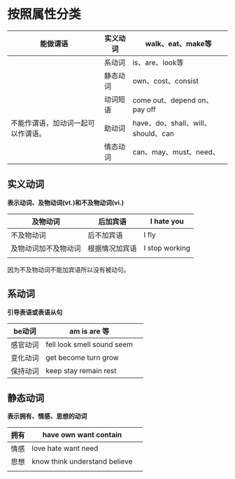 # 按照属性分类

| 能做谓语                           | 实义动词 | walk、eat、make等                  |
| ---------------------------------- | -------- | ---------------------------------- |
|                                    | 系动词   | is、are、look等                    |
|                                    | 静态动词 | own、cost、consist                 |
|                                    | 动词短语 | come out、depend on、pay off       |
| 不能作谓语，加动词一起可以作谓语。 | 助动词   | have、do、shall、will、should、can |
|                                    | 情态动词 | can、may、must、need、             |



## 实义动词

**表示动词、及物动词(vt.)和不及物动词(vi.)**

| 及物动词             | 后加宾语       | I hate you     |
| -------------------- | -------------- | -------------- |
| 不及物动词           | 后不加宾语     | I fly          |
| 及物动词加不及物动词 | 根据情况加宾语 | I stop working |
|                      |                |                |

因为不及物动词不能加宾语所以没有被动句。

## 系动词

**引导表语或表语从句**

| be动词   | am is are 等               |      |
| -------- | -------------------------- | ---- |
| 感官动词 | fell look smell sound seem |      |
| 变化动词 | get become turn grow       |      |
| 保持动词 | keep stay remain rest      |      |



## 静态动词

**表示拥有、情感、思想的动词**

| 拥有 | have own want contain         |      |
| ---- | ----------------------------- | ---- |
| 情感 | love hate want need           |      |
| 思想 | know think understand believe |      |
|      |                               |      |

